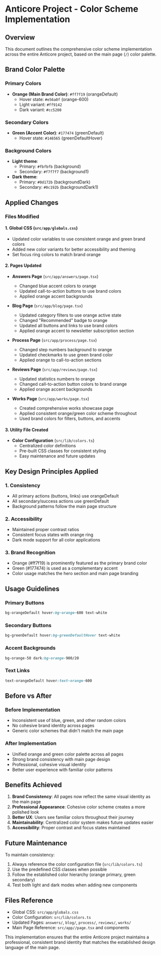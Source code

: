 # Anticore Project - Color Scheme Implementation

## Overview
This document outlines the comprehensive color scheme implementation across the entire Anticore project, based on the main page (`/`) color palette.

## Brand Color Palette

### Primary Colors
- **Orange (Main Brand Color)**: `#ff7f19` (orangeDefault)
  - Hover state: `#e56a0f` (orange-600)
  - Light variant: `#ff9142`
  - Dark variant: `#cc5200`

### Secondary Colors  
- **Green (Accent Color)**: `#177474` (greenDefault)
  - Hover state: `#146565` (greenDefaultHover)

### Background Colors
- **Light theme**: 
  - Primary: `#fbfbfb` (background)
  - Secondary: `#f7f7f7` (background1)
- **Dark theme**: 
  - Primary: `#0d172b` (backgroundDark)
  - Secondary: `#0c192b` (backgroundDark1)

## Applied Changes

### Files Modified

#### 1. Global CSS (`src/app/globals.css`)
- Updated color variables to use consistent orange and green brand colors
- Added new color variants for better accessibility and theming
- Set focus ring colors to match brand orange

#### 2. Pages Updated
- **Answers Page** (`src/app/answers/page.tsx`)
  - Changed blue accent colors to orange
  - Updated call-to-action buttons to use brand colors
  - Applied orange accent backgrounds

- **Blog Page** (`src/app/blog/page.tsx`)
  - Updated category filters to use orange active state
  - Changed "Recommended" badge to orange
  - Updated all buttons and links to use brand colors
  - Applied orange accent to newsletter subscription section

- **Process Page** (`src/app/process/page.tsx`)
  - Changed step numbers background to orange
  - Updated checkmarks to use green brand color
  - Applied orange to call-to-action sections

- **Reviews Page** (`src/app/reviews/page.tsx`)
  - Updated statistics numbers to orange
  - Changed call-to-action button colors to brand orange
  - Applied orange accent backgrounds

- **Works Page** (`src/app/works/page.tsx`)
  - Created comprehensive works showcase page
  - Applied consistent orange/green color scheme throughout
  - Used brand colors for filters, buttons, and accents

#### 3. Utility File Created
- **Color Configuration** (`src/lib/colors.ts`)
  - Centralized color definitions
  - Pre-built CSS classes for consistent styling
  - Easy maintenance and future updates

## Key Design Principles Applied

### 1. Consistency
- All primary actions (buttons, links) use orangeDefault
- All secondary/success actions use greenDefault
- Background patterns follow the main page structure

### 2. Accessibility
- Maintained proper contrast ratios
- Consistent focus states with orange ring
- Dark mode support for all color applications

### 3. Brand Recognition
- Orange (#ff7f19) is prominently featured as the primary brand color
- Green (#177474) is used as a complementary accent
- Color usage matches the hero section and main page branding

## Usage Guidelines

### Primary Buttons
```css
bg-orangeDefault hover:bg-orange-600 text-white
```

### Secondary Buttons  
```css
bg-greenDefault hover:bg-greenDefaultHover text-white
```

### Accent Backgrounds
```css
bg-orange-50 dark:bg-orange-900/20
```

### Text Links
```css
text-orangeDefault hover:text-orange-600
```

## Before vs After

### Before Implementation
- Inconsistent use of blue, green, and other random colors
- No cohesive brand identity across pages
- Generic color schemes that didn't match the main page

### After Implementation
- Unified orange and green color palette across all pages
- Strong brand consistency with main page design
- Professional, cohesive visual identity
- Better user experience with familiar color patterns

## Benefits Achieved

1. **Brand Consistency**: All pages now reflect the same visual identity as the main page
2. **Professional Appearance**: Cohesive color scheme creates a more polished look
3. **Better UX**: Users see familiar colors throughout their journey
4. **Maintainability**: Centralized color system makes future updates easier
5. **Accessibility**: Proper contrast and focus states maintained

## Future Maintenance

To maintain consistency:
1. Always reference the color configuration file (`src/lib/colors.ts`)
2. Use the predefined CSS classes when possible
3. Follow the established color hierarchy (orange primary, green secondary)
4. Test both light and dark modes when adding new components

## Files Reference

- Global CSS: `src/app/globals.css`
- Color Configuration: `src/lib/colors.ts`
- Updated Pages: `answers/`, `blog/`, `process/`, `reviews/`, `works/`
- Main Page Reference: `src/app//page.tsx` and components

This implementation ensures that the entire Anticore project maintains a professional, consistent brand identity that matches the established design language of the main page.
